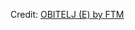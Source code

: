 <div id="observablehq-b596aa10"></div>
<p>Credit: <a href="https://observablehq.com/d/e628b16f87f46c0c">OBITELJ (E) by FTM</a></p>

<link rel="stylesheet" href="https://cdn.jsdelivr.net/npm/@observablehq/inspector@5/dist/inspector.css">
<script type="module">
import {Runtime, Inspector} from "https://cdn.jsdelivr.net/npm/@observablehq/runtime@5/dist/runtime.js";
import define from "https://api.observablehq.com/d/e628b16f87f46c0c.js?v=4";
new Runtime().module(define, Inspector.into("#observablehq-b596aa10"));
</script>

